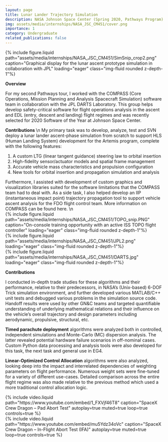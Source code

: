 ```yaml
---
layout: page
title: Lunar Lander Trajectory Simulation
description: NASA Johnson Space Center (Spring 2020, Pathways Program)
img: assets/media/internships/NASA_JSC_CM451/cover.png
importance: 1
category: Undergraduate
related_publications: false
---
```


<div class="row">
    <div class="col-sm mt-3 mt-md-0">
        {% include figure.liquid 
            path="assets/media/internships/NASA_JSC_CM451/SimSnip_crop2.png"
            caption="Graphical display for the lunar ascent prototype simulation in collaboration with JPL"
            loading="eager" class="img-fluid rounded z-depth-1"%}
    </div>
</div>

**Overview**

For my second Pathways tour, I worked with the COMPASS (Core Operations, Mission Planning and Analysis Spacecraft Simulation) software team in collaboration with the JPL DARTS Laboratory. This group helps develop safety-critical software for flight operations analysis in the ascent and EDL (entry, descent and landing) flight regimes and was recently selected for 2020 Software of the Year at Johnson Space Center.

<div class="row">
    <div class="col-sm-6 mt-3 mt-md-0">
        <b>
            Contributions
        </b>
        \n
        My primary task was to develop, analyze, test and SVN deploy a lunar lander ascent-phase simulation from scratch to support HLS (Human Landing System) development for the Artemis program, complete with the following features:
        <ol>
            <li> A custom LTG (linear tangent guidance) steering law to orbital insertion </li>
            <li> High-fidelity sensor/actuator models and spatial frame management </li>
            <li> Accurate vehicle mass characteristics and propulsion configuration </li>
            <li> New tools for orbital insertion and propagation simulation and analysis </li>
        </ol>
        Furthermore, I assisted with development of custom graphics and visualization libraries suited for the software limitations that the COMPASS team had to deal with. As a side task, I also helped develop an IIP (instantaneous impact point) trajectory propagation tool to support vehicle ascent analysis for the FDO flight control team. More information on COMPASS can be found here.
        \n
    </div>
    <div class="col-sm mt-3 mt-md-0">
        {% include figure.liquid 
            path="assets/media/internships/NASA_JSC_CM451/TOPO_snip.PNG"
            caption="On-console training opportunity with an active ISS TOPO flight controller"
            loading="eager" class="img-fluid rounded z-depth-1"%}
    </div>
</div>

<div class="row">
    <div class="col-sm-1 mt-3 mt-md-0">
    </div>
    <div class="col-sm-4 mt-3 mt-md-0">
        {% include figure.liquid 
            path="assets/media/internships/NASA_JSC_CM451/JPL2.png"
            loading="eager" class="img-fluid rounded z-depth-1"%}
    </div>
    <div class="col-sm-4 mt-3 mt-md-0">
        {% include figure.liquid 
            path="assets/media/internships/NASA_JSC_CM451/DARTS.jpg"
            loading="eager" class="img-fluid rounded z-depth-1"%}
    </div>
    <div class="col-sm-1 mt-3 mt-md-0">
    </div>
</div>


**Contributions**

I conducted in-depth trade studies for these algorithms and their performance, relative to their predecessors, in NASA’s (Unix-based) 6-DOF Trick simulation environment, and further developed various MATLAB/C++ unit tests and debugged various problems in the simulation source code. Handoff results were used by other GN&C teams and targeted quantifiable understanding of underlying mathematical relations and their influence on the vehicle’s overall trajectory and design parameters including aerodynamic, propulsive, structural, etc.

**Timed parachute deployment** algorithms were analyzed both in controlled, independent simulations and Monte-Carlo (MC) dispersion analysis. The latter revealed potential hardware failure scenarios in off-nominal cases. Custom Python data processing and analysis tools were also developed for this task, the next task and general use in EG4.

**Linear-Optimized Control Allocation** algorithms were also analyzed, looking deep into the impact and interrelated dependencies of weighting parameters on flight performance. Numerous weight sets were fine-tuned for a variety of different use-cases. Detailed comparison across the entire flight regime was also made relative to the previous method which used a more traditional control allocation logic.

<div class="row">
    <div class="col-sm mt-3 mt-md-0">
        {% include video.liquid
            path="https://www.youtube.com/embed/1_FXVjf46T8" 
            caption="SpaceX Crew Dragon – Pad Abort Test" 
            autoplay=true muted=true loop=true controls=true %}
    </div>
    <div class="col-sm mt-3 mt-md-0">
        {% include video.liquid 
            path="https://www.youtube.com/embed/mu5Ydz34oVc" 
            caption="SpaceX Crew Dragon – In-Flight Abort Test (IFA)" 
            autoplay=true muted=true loop=true controls=true %}
    </div>
</div>